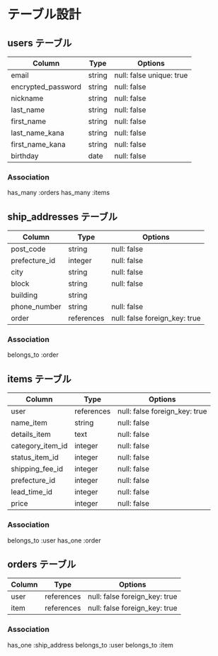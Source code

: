 # テーブル設計

## users テーブル

| Column             | Type   | Options                 |
| ------------------ | ------ | ----------------------- |
| email              | string | null: false unique: true|
| encrypted_password | string | null: false             |
| nickname           | string | null: false             |
| last_name          | string | null: false             |
| first_name         | string | null: false             |
| last_name_kana     | string | null: false             |
| first_name_kana    | string | null: false             |
| birthday           | date   | null: false             |

### Association
has_many :orders
has_many :items


## ship_addresses テーブル

| Column             | Type       | Options                       |
| ------------------ | ---------- | ----------------------------- |
| post_code          | string     | null: false                   |
| prefecture_id      | integer    | null: false                   |
| city               | string     | null: false                   |
| block              | string     | null: false                   |
| building           | string     |                               |
| phone_number       | string     | null: false                   |
| order              | references | null: false foreign_key: true |

### Association
belongs_to :order


## items テーブル

| Column             | Type       | Options                       |
| ------------------ | ---------- | ----------------------------- |
| user               | references | null: false foreign_key: true |
| name_item          | string     | null: false                   |
| details_item       | text       | null: false                   |
| category_item_id   | integer    | null: false                   |
| status_item_id     | integer    | null: false                   |
| shipping_fee_id    | integer    | null: false                   |
| prefecture_id      | integer    | null: false                   |
| lead_time_id       | integer    | null: false                   |
| price              | integer    | null: false                   |

### Association
belongs_to :user
has_one :order


## orders テーブル

| Column             | Type       | Options                       |
| ------------------ | ---------- | ----------------------------- |
| user               | references | null: false foreign_key: true |
| item               | references | null: false foreign_key: true |

### Association
has_one :ship_address
belongs_to :user
belongs_to :item